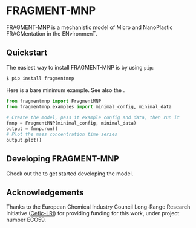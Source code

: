 # FRAGMENT-MNP

FRAGMENT-MNP is a mechanistic model of Micro and NanoPlastic FRAGMentation in the ENvironmenT.

## Quickstart

The easiest way to install FRAGMENT-MNP is by using `pip`:

```bash
$ pip install fragmentmnp
```

Here is a bare minimum example. See also the [](example-usage.ipynb).

```python
from fragmentmnp import FragmentMNP
from fragmentmnp.examples import minimal_config, minimal_data

# Create the model, pass it example config and data, then run it
fmnp = FragmentMNP(minimal_config, minimal_data)
output = fmnp.run()
# Plot the mass concentration time series
output.plot()
```

## Developing FRAGMENT-MNP

Check out the [](developers/quickstart.md) to get started developing the model.

## Acknowledgements

Thanks to the European Chemical Industry Council Long-Range Research Initiative ([Cefic-LRI](https://cefic-lri.org/)) for providing funding for this work, under project number ECO59.
